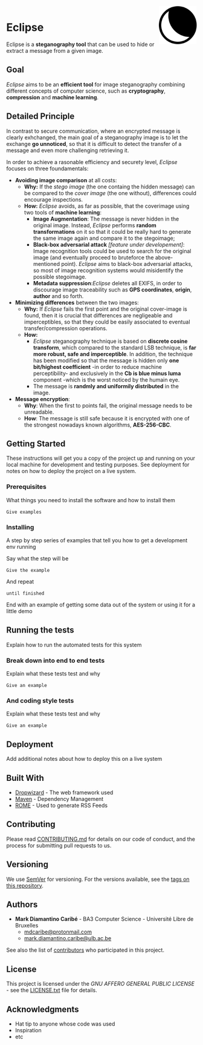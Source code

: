 <img src="eclipse/resources/eclipse_icon.png" align="right" width="100"/>


# Eclipse

Eclipse is a **steganography tool** that can be used to hide or extract a message from a given image.

## Goal
*Eclipse* aims to be an **efficient tool** for image steganography combining different concepts of computer science, such as **cryptography**, **compression** and **machine learning**.

## Detailed Principle
In contrast to secure communication, where an encrypted message is clearly exhchanged, the main goal of a steganography image is to let the exchange **go unnoticed**, so that it is difficult to detect the transfer of a message and even more challenging retrieving it.

In order to achieve a rasonable efficiency and securety level, *Eclipse* focuses on three foundamentals:
- **Avoiding image comparison** at  all costs: 
	- **Why:** If the *stego image* (the one containg the hidden message) can be compared to the *cover image* (the one without), differences could encourage inspections.
	- **How:**  *Eclipse* avoids, as far as possible, that the coverimage using two tools of **machine learning**:
		- **Image Augmentation**: The message is never hidden in the original image. Instead, *Eclipse* performs **random transformations** on it so that it could be really hard to generate the same image again and compare it to the stegoimage;
		- **Black-box adversarial attack** *[feature under developement]*: Image recognition tools could be used to search for the original image (and eventually proceed to bruteforce the above-mentioned point). *Eclipse* aims to black-box adversarial attacks, so most of image recognition systems would misidentify the possible stegoimage.
		- **Metadata suppression**:*Eclipse* deletes all EXIFS, in order to discourage image traceability such as **GPS coordinates**, **origin**, **author** and so forth.
- **Minimizing differences** between the two images: 
	- **Why:**  If *Eclipse* fails the first point and the original cover-image is found,  then it is crucial that differences are negligeable and imperceptibles, so that they could be easily associated to eventual transfer/compression operations.
	- **How:**  
		- *Eclipse* steganography technique is based on **discrete cosine transform**, which compared to the standard LSB technique, is **far more robust, safe and imperceptible**. In addition, the technique has been modified so that the message is hidden only **one bit/highest coefficient** -in order to reduce machine perceptibility- and exclusively in the **Cb is blue minus luma** component -which is the worst noticed by the humain eye.
		- The message is **randmly and uniformily distributed** in the image.
- **Message encryption**:
	- **Why**: When the first to points fail, the original message needs to be unreadable.
	- **How**: The message is still safe because it is encrypted with one of the strongest nowadays known algorithms, **AES-256-CBC**.

## Getting Started

These instructions will get you a copy of the project up and running on your local machine for development and testing purposes. See deployment for notes on how to deploy the project on a live system.

### Prerequisites

What things you need to install the software and how to install them

```
Give examples
```

### Installing

A step by step series of examples that tell you how to get a development env running

Say what the step will be

```
Give the example
```

And repeat

```
until finished
```

End with an example of getting some data out of the system or using it for a little demo

## Running the tests

Explain how to run the automated tests for this system

### Break down into end to end tests

Explain what these tests test and why

```
Give an example
```

### And coding style tests

Explain what these tests test and why

```
Give an example
```

## Deployment

Add additional notes about how to deploy this on a live system

## Built With

* [Dropwizard](http://www.dropwizard.io/1.0.2/docs/) - The web framework used
* [Maven](https://maven.apache.org/) - Dependency Management
* [ROME](https://rometools.github.io/rome/) - Used to generate RSS Feeds

## Contributing

Please read [CONTRIBUTING.md](https://gist.github.com/PurpleBooth/b24679402957c63ec426) for details on our code of conduct, and the process for submitting pull requests to us.

## Versioning

We use [SemVer](http://semver.org/) for versioning. For the versions available, see the [tags on this repository](https://github.com/your/project/tags). 

## Authors

* **Mark Diamantino Caribé** - BA3 Computer Science - Université Libre de Bruxelles
	* mdcaribe@protonmail.com
	* mark.diamantino.caribe@ulb.ac.be

See also the list of [contributors](https://github.com/mdiamantino/eclipse/contributors) who participated in this project.

## License

This project is licensed under the *GNU AFFERO GENERAL PUBLIC LICENSE* - see the [LICENSE.txt](LICENSE.txt) file for details.

## Acknowledgments

* Hat tip to anyone whose code was used
* Inspiration
* etc




